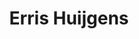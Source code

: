 ---
category: residents
layout: post
title: Erris Huijgens
profession: graphic design installation
---